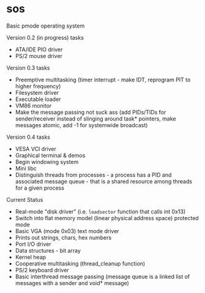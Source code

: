 # sos
Basic pmode operating system

Version 0.2 (in progress) tasks
* ATA/IDE PIO driver
* PS/2 mouse driver

Version 0.3 tasks
* Preemptive multitasking (timer interrupt - make IDT, reprogram PIT to higher frequency)
* Filesystem driver
* Executable loader
* VM86 monitor
* Make the message passing not suck ass (add PIDs/TIDs for sender/receiver instead of slinging around task* pointers, make messages atomic, add -1 for systemwide broadcast)

Version 0.4 tasks
* VESA VCI driver
* Graphical terminal & demos
* Begin windowing system
* Mini libc
* Distinguish threads from processes - a process has a PID and associated message queue - that is a shared resource among threads for a given process

Current Status
* Real-mode "disk driver" (i.e. `loadsector` function that calls int 0x13)
* Switch into flat memory model (linear physical address space) protected mode
* Basic VGA (mode 0x03) text mode driver
* Prints out strings, chars, hex numbers
* Port I/O driver
* Data structures - bit array
* Kernel heap
* Cooperative multitasking (thread_cleanup function)
* PS/2 keyboard driver
* Basic interthread message passing (message queue is a linked list of messages with a sender and void* message)
